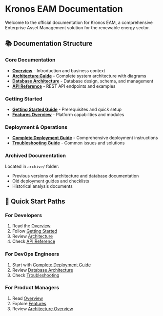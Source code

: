 # Kronos EAM Documentation

Welcome to the official documentation for Kronos EAM, a comprehensive Enterprise Asset Management solution for the renewable energy sector.

## 📚 Documentation Structure

### Core Documentation
- **[Overview](overview.md)** - Introduction and business context
- **[Architecture Guide](architecture.md)** - Complete system architecture with diagrams
- **[Database Architecture](database-architecture.md)** - Database design, schema, and management
- **[API Reference](api-reference.md)** - REST API endpoints and examples

### Getting Started
- **[Getting Started Guide](getting-started.md)** - Prerequisites and quick setup
- **[Features Overview](features.md)** - Platform capabilities and modules

### Deployment & Operations  
- **[Complete Deployment Guide](deployment-complete.md)** - Comprehensive deployment instructions
- **[Troubleshooting Guide](troubleshooting.md)** - Common issues and solutions

### Archived Documentation
Located in `archive/` folder:
- Previous versions of architecture and database documentation
- Old deployment guides and checklists
- Historical analysis documents

## 🚀 Quick Start Paths

### For Developers
1. Read the [Overview](overview.md)
2. Follow [Getting Started](getting-started.md) 
3. Review [Architecture](architecture.md)
4. Check [API Reference](api-reference.md)

### For DevOps Engineers
1. Start with [Complete Deployment Guide](deployment-complete.md)
2. Review [Database Architecture](database-architecture.md)
3. Check [Troubleshooting](troubleshooting.md)

### For Product Managers
1. Read [Overview](overview.md)
2. Explore [Features](features.md)
3. Review [Architecture Overview](architecture.md)
